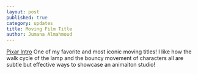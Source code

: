 ```yaml
---
layout: post
published: true
category: updates
title: Moving Film Title
author: Jumana Almahmoud
---
```

[Pixar Intro](https://youtu.be/PGKmexNTHNE)
One of my favorite and most iconic moving titles! I like how the walk cycle of the lamp and the bouncy movement of characters all are subtle but effective ways to showcase an animaiton studio! 